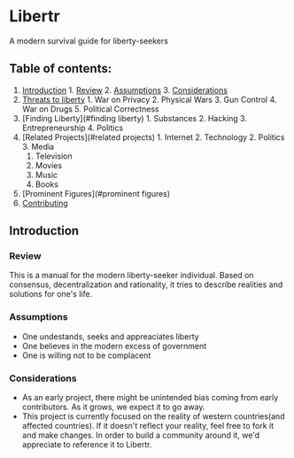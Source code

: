 # Libertr
A modern survival guide for liberty-seekers


## Table of contents:

  1. [Introduction](#introduction)
    1. [Review](#review)
    2. [Assumptions](#assumptions)
    3. [Considerations](#considerations)
  2. [Threats to liberty](#threats)
    1. War on Privacy
    2. Physical Wars
    3. Gun Control
    4. War on Drugs
    5. Political Correctness
  3. [Finding Liberty](#finding liberty)
    1. Substances
    2. Hacking
    3. Entrepreneurship
    4. Politics
  4. [Related Projects](#related projects)
    1. Internet
    2. Technology
    2. Politics
    3. Media
      1. Television
      2. Movies
      3. Music
      4. Books
  5. [Prominent Figures](#prominent figures)
  6. [Contributing](#contributing)


## Introduction

### Review

  This is a manual for the modern liberty-seeker individual. Based on consensus, decentralization and rationality, it tries to describe realities and solutions for one's life.
  
### Assumptions

  + One undestands, seeks and appreaciates liberty
  + One believes in the modern excess of government
  + One is willing not to be complacent

### Considerations
  + As an early project, there might be unintended bias coming from early contributors. As it grows, we expect it to go away.
  + This project is currently focused on the reality of western countries(and affected countries). If it doesn't reflect your reality, feel free to fork it and make changes. In order to build a community around it, we'd appreciate to reference it to Libertr.
 

